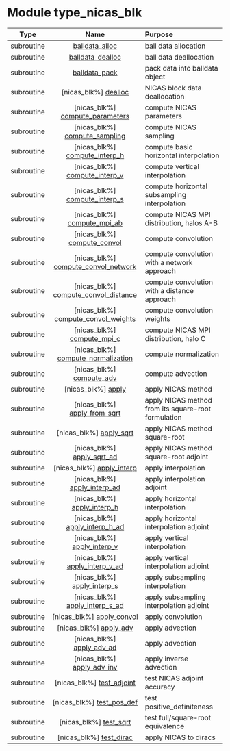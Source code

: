 # Module type_nicas_blk

| Type | Name | Purpose |
| :--: | :--: | :---------- |
| subroutine | [balldata_alloc](https://github.com/benjaminmenetrier/bump/tree/master/src/type_nicas_blk.F90#L230) | ball data allocation |
| subroutine | [balldata_dealloc](https://github.com/benjaminmenetrier/bump/tree/master/src/type_nicas_blk.F90#L248) | ball data deallocation |
| subroutine | [balldata_pack](https://github.com/benjaminmenetrier/bump/tree/master/src/type_nicas_blk.F90#L266) | pack data into balldata object |
| subroutine | [nicas_blk%] [dealloc](https://github.com/benjaminmenetrier/bump/tree/master/src/type_nicas_blk.F90#L304) | NICAS block data deallocation |
| subroutine | [nicas_blk%] [compute_parameters](https://github.com/benjaminmenetrier/bump/tree/master/src/type_nicas_blk.F90#L453) | compute NICAS parameters |
| subroutine | [nicas_blk%] [compute_sampling](https://github.com/benjaminmenetrier/bump/tree/master/src/type_nicas_blk.F90#L541) | compute NICAS sampling |
| subroutine | [nicas_blk%] [compute_interp_h](https://github.com/benjaminmenetrier/bump/tree/master/src/type_nicas_blk.F90#L867) | compute basic horizontal interpolation |
| subroutine | [nicas_blk%] [compute_interp_v](https://github.com/benjaminmenetrier/bump/tree/master/src/type_nicas_blk.F90#L897) | compute vertical interpolation |
| subroutine | [nicas_blk%] [compute_interp_s](https://github.com/benjaminmenetrier/bump/tree/master/src/type_nicas_blk.F90#L976) | compute horizontal subsampling interpolation |
| subroutine | [nicas_blk%] [compute_mpi_ab](https://github.com/benjaminmenetrier/bump/tree/master/src/type_nicas_blk.F90#L1092) | compute NICAS MPI distribution, halos A-B |
| subroutine | [nicas_blk%] [compute_convol](https://github.com/benjaminmenetrier/bump/tree/master/src/type_nicas_blk.F90#L1378) | compute convolution |
| subroutine | [nicas_blk%] [compute_convol_network](https://github.com/benjaminmenetrier/bump/tree/master/src/type_nicas_blk.F90#L1878) | compute convolution with a network approach |
| subroutine | [nicas_blk%] [compute_convol_distance](https://github.com/benjaminmenetrier/bump/tree/master/src/type_nicas_blk.F90#L2119) | compute convolution with a distance approach |
| subroutine | [nicas_blk%] [compute_convol_weights](https://github.com/benjaminmenetrier/bump/tree/master/src/type_nicas_blk.F90#L2264) | compute convolution weights |
| subroutine | [nicas_blk%] [compute_mpi_c](https://github.com/benjaminmenetrier/bump/tree/master/src/type_nicas_blk.F90#L2373) | compute NICAS MPI distribution, halo C |
| subroutine | [nicas_blk%] [compute_normalization](https://github.com/benjaminmenetrier/bump/tree/master/src/type_nicas_blk.F90#L2496) | compute normalization |
| subroutine | [nicas_blk%] [compute_adv](https://github.com/benjaminmenetrier/bump/tree/master/src/type_nicas_blk.F90#L2734) | compute advection |
| subroutine | [nicas_blk%] [apply](https://github.com/benjaminmenetrier/bump/tree/master/src/type_nicas_blk.F90#L2962) | apply NICAS method |
| subroutine | [nicas_blk%] [apply_from_sqrt](https://github.com/benjaminmenetrier/bump/tree/master/src/type_nicas_blk.F90#L3015) | apply NICAS method from its square-root formulation |
| subroutine | [nicas_blk%] [apply_sqrt](https://github.com/benjaminmenetrier/bump/tree/master/src/type_nicas_blk.F90#L3040) | apply NICAS method square-root |
| subroutine | [nicas_blk%] [apply_sqrt_ad](https://github.com/benjaminmenetrier/bump/tree/master/src/type_nicas_blk.F90#L3078) | apply NICAS method square-root adjoint |
| subroutine | [nicas_blk%] [apply_interp](https://github.com/benjaminmenetrier/bump/tree/master/src/type_nicas_blk.F90#L3116) | apply interpolation |
| subroutine | [nicas_blk%] [apply_interp_ad](https://github.com/benjaminmenetrier/bump/tree/master/src/type_nicas_blk.F90#L3148) | apply interpolation adjoint |
| subroutine | [nicas_blk%] [apply_interp_h](https://github.com/benjaminmenetrier/bump/tree/master/src/type_nicas_blk.F90#L3181) | apply horizontal interpolation |
| subroutine | [nicas_blk%] [apply_interp_h_ad](https://github.com/benjaminmenetrier/bump/tree/master/src/type_nicas_blk.F90#L3208) | apply horizontal interpolation adjoint |
| subroutine | [nicas_blk%] [apply_interp_v](https://github.com/benjaminmenetrier/bump/tree/master/src/type_nicas_blk.F90#L3234) | apply vertical interpolation |
| subroutine | [nicas_blk%] [apply_interp_v_ad](https://github.com/benjaminmenetrier/bump/tree/master/src/type_nicas_blk.F90#L3277) | apply vertical interpolation adjoint |
| subroutine | [nicas_blk%] [apply_interp_s](https://github.com/benjaminmenetrier/bump/tree/master/src/type_nicas_blk.F90#L3320) | apply subsampling interpolation |
| subroutine | [nicas_blk%] [apply_interp_s_ad](https://github.com/benjaminmenetrier/bump/tree/master/src/type_nicas_blk.F90#L3357) | apply subsampling interpolation adjoint |
| subroutine | [nicas_blk%] [apply_convol](https://github.com/benjaminmenetrier/bump/tree/master/src/type_nicas_blk.F90#L3391) | apply convolution |
| subroutine | [nicas_blk%] [apply_adv](https://github.com/benjaminmenetrier/bump/tree/master/src/type_nicas_blk.F90#L3409) | apply advection |
| subroutine | [nicas_blk%] [apply_adv_ad](https://github.com/benjaminmenetrier/bump/tree/master/src/type_nicas_blk.F90#L3444) | apply advection |
| subroutine | [nicas_blk%] [apply_adv_inv](https://github.com/benjaminmenetrier/bump/tree/master/src/type_nicas_blk.F90#L3479) | apply inverse advection |
| subroutine | [nicas_blk%] [test_adjoint](https://github.com/benjaminmenetrier/bump/tree/master/src/type_nicas_blk.F90#L3514) | test NICAS adjoint accuracy |
| subroutine | [nicas_blk%] [test_pos_def](https://github.com/benjaminmenetrier/bump/tree/master/src/type_nicas_blk.F90#L3720) | test positive_definiteness |
| subroutine | [nicas_blk%] [test_sqrt](https://github.com/benjaminmenetrier/bump/tree/master/src/type_nicas_blk.F90#L3823) | test full/square-root equivalence |
| subroutine | [nicas_blk%] [test_dirac](https://github.com/benjaminmenetrier/bump/tree/master/src/type_nicas_blk.F90#L3888) | apply NICAS to diracs |
